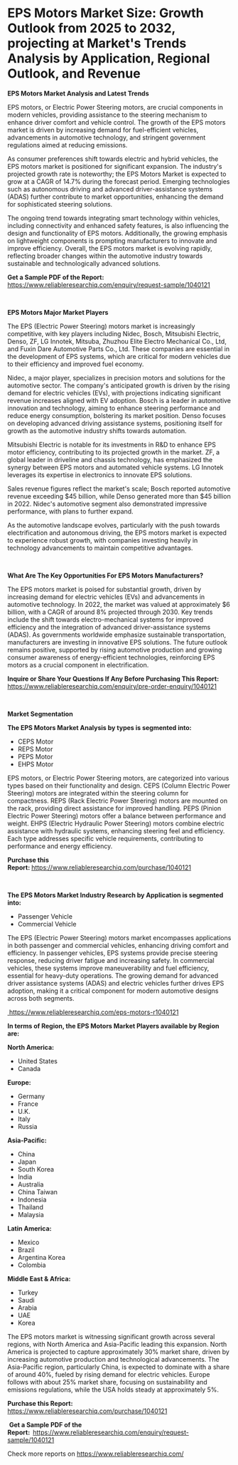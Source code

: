 <p><h1>EPS Motors Market Size: Growth Outlook from 2025 to 2032, projecting at Market's Trends Analysis by Application, Regional Outlook, and Revenue</h1></p><p><strong>EPS Motors Market Analysis and Latest Trends</strong></p>
<p><p>EPS motors, or Electric Power Steering motors, are crucial components in modern vehicles, providing assistance to the steering mechanism to enhance driver comfort and vehicle control. The growth of the EPS motors market is driven by increasing demand for fuel-efficient vehicles, advancements in automotive technology, and stringent government regulations aimed at reducing emissions.</p><p>As consumer preferences shift towards electric and hybrid vehicles, the EPS motors market is positioned for significant expansion. The industry's projected growth rate is noteworthy; the EPS Motors Market is expected to grow at a CAGR of 14.7% during the forecast period. Emerging technologies such as autonomous driving and advanced driver-assistance systems (ADAS) further contribute to market opportunities, enhancing the demand for sophisticated steering solutions.</p><p>The ongoing trend towards integrating smart technology within vehicles, including connectivity and enhanced safety features, is also influencing the design and functionality of EPS motors. Additionally, the growing emphasis on lightweight components is prompting manufacturers to innovate and improve efficiency. Overall, the EPS motors market is evolving rapidly, reflecting broader changes within the automotive industry towards sustainable and technologically advanced solutions.</p></p>
<p><strong>Get a Sample PDF of the Report:&nbsp;</strong> <a href="https://www.reliableresearchiq.com/enquiry/request-sample/1040121?utm_campaign=2821&utm_medium=2&utm_source=Github&utm_content=ia&utm_term=10042025&utm_id=eps-motors">https://www.reliableresearchiq.com/enquiry/request-sample/1040121</a></p>
<p>&nbsp;</p>
<p><strong>EPS Motors Major Market Players</strong></p>
<p><p>The EPS (Electric Power Steering) motors market is increasingly competitive, with key players including Nidec, Bosch, Mitsubishi Electric, Denso, ZF, LG Innotek, Mitsuba, Zhuzhou Elite Electro Mechanical Co., Ltd, and Fuxin Dare Automotive Parts Co., Ltd. These companies are essential in the development of EPS systems, which are critical for modern vehicles due to their efficiency and improved fuel economy.</p><p>Nidec, a major player, specializes in precision motors and solutions for the automotive sector. The company's anticipated growth is driven by the rising demand for electric vehicles (EVs), with projections indicating significant revenue increases aligned with EV adoption. Bosch is a leader in automotive innovation and technology, aiming to enhance steering performance and reduce energy consumption, bolstering its market position. Denso focuses on developing advanced driving assistance systems, positioning itself for growth as the automotive industry shifts towards automation.</p><p>Mitsubishi Electric is notable for its investments in R&D to enhance EPS motor efficiency, contributing to its projected growth in the market. ZF, a global leader in driveline and chassis technology, has emphasized the synergy between EPS motors and automated vehicle systems. LG Innotek leverages its expertise in electronics to innovate EPS solutions.</p><p>Sales revenue figures reflect the market's scale; Bosch reported automotive revenue exceeding $45 billion, while Denso generated more than $45 billion in 2022. Nidec's automotive segment also demonstrated impressive performance, with plans to further expand.</p><p>As the automotive landscape evolves, particularly with the push towards electrification and autonomous driving, the EPS motors market is expected to experience robust growth, with companies investing heavily in technology advancements to maintain competitive advantages.</p></p>
<p>&nbsp;</p>
<p><strong>What Are The Key Opportunities For EPS Motors Manufacturers?</strong></p>
<p><p>The EPS motors market is poised for substantial growth, driven by increasing demand for electric vehicles (EVs) and advancements in automotive technology. In 2022, the market was valued at approximately $6 billion, with a CAGR of around 8% projected through 2030. Key trends include the shift towards electro-mechanical systems for improved efficiency and the integration of advanced driver-assistance systems (ADAS). As governments worldwide emphasize sustainable transportation, manufacturers are investing in innovative EPS solutions. The future outlook remains positive, supported by rising automotive production and growing consumer awareness of energy-efficient technologies, reinforcing EPS motors as a crucial component in electrification.</p></p>
<p><strong>Inquire or Share Your Questions If Any Before Purchasing This Report:</strong> <a href="https://www.reliableresearchiq.com/enquiry/pre-order-enquiry/1040121?utm_campaign=2821&utm_medium=2&utm_source=Github&utm_content=ia&utm_term=10042025&utm_id=eps-motors">https://www.reliableresearchiq.com/enquiry/pre-order-enquiry/1040121</a></p>
<p>&nbsp;</p>
<p><strong>Market Segmentation</strong></p>
<p><strong>The EPS Motors Market Analysis by types is segmented into:</strong></p>
<p><ul><li>CEPS Motor</li><li>REPS Motor</li><li>PEPS Motor</li><li>EHPS Motor</li></ul></p>
<p><p>EPS motors, or Electric Power Steering motors, are categorized into various types based on their functionality and design. CEPS (Column Electric Power Steering) motors are integrated within the steering column for compactness. REPS (Rack Electric Power Steering) motors are mounted on the rack, providing direct assistance for improved handling. PEPS (Pinion Electric Power Steering) motors offer a balance between performance and weight. EHPS (Electric Hydraulic Power Steering) motors combine electric assistance with hydraulic systems, enhancing steering feel and efficiency. Each type addresses specific vehicle requirements, contributing to performance and energy efficiency.</p></p>
<p><strong>Purchase this Report:&nbsp;</strong><a href="https://www.reliableresearchiq.com/purchase/1040121?utm_campaign=2821&utm_medium=2&utm_source=Github&utm_content=ia&utm_term=10042025&utm_id=eps-motors">https://www.reliableresearchiq.com/purchase/1040121</a></p>
<p>&nbsp;</p>
<p><strong>The EPS Motors Market Industry Research by Application is segmented into:</strong></p>
<p><ul><li>Passenger Vehicle</li><li>Commercial Vehicle</li></ul></p>
<p><p>The EPS (Electric Power Steering) motors market encompasses applications in both passenger and commercial vehicles, enhancing driving comfort and efficiency. In passenger vehicles, EPS systems provide precise steering response, reducing driver fatigue and increasing safety. In commercial vehicles, these systems improve maneuverability and fuel efficiency, essential for heavy-duty operations. The growing demand for advanced driver assistance systems (ADAS) and electric vehicles further drives EPS adoption, making it a critical component for modern automotive designs across both segments.</p></p>
<p><a href="https://www.reliableresearchiq.com/eps-motors-r1040121?utm_campaign=2821&utm_medium=2&utm_source=Github&utm_content=ia&utm_term=10042025&utm_id=eps-motors">&nbsp;https://www.reliableresearchiq.com/eps-motors-r1040121</a></p>
<p><strong>In terms of Region, the EPS Motors Market Players available by Region are:</strong></p>
<p>
    <p> <strong> North America: </strong>
        <ul>
            <li>United States</li>
            <li>Canada</li>
        </ul>
        </p> 
    <p> <strong> Europe: </strong>
        <ul>
            <li>Germany</li>
            <li>France</li>
            <li>U.K.</li>
            <li>Italy</li>
            <li>Russia</li>
        </ul>
        </p> 
    <p> <strong> Asia-Pacific: </strong>
        <ul>
            <li>China</li>
            <li>Japan</li>
            <li>South Korea</li>
            <li>India</li>
            <li>Australia</li>
            <li>China Taiwan</li>
            <li>Indonesia</li>
            <li>Thailand</li>
            <li>Malaysia</li>
        </ul>
        </p> 
    <p> <strong> Latin America: </strong>
        <ul>
            <li>Mexico</li>
            <li>Brazil</li>
            <li>Argentina Korea</li>
            <li>Colombia</li>
        </ul>
        </p> 
    <p> <strong> Middle East & Africa: </strong>
        <ul>
            <li>Turkey</li>
            <li>Saudi</li>
            <li>Arabia</li>
            <li>UAE</li>
            <li>Korea</li>
        </ul>
    </p>
    </p>
<p><p>The EPS motors market is witnessing significant growth across several regions, with North America and Asia-Pacific leading this expansion. North America is projected to capture approximately 30% market share, driven by increasing automotive production and technological advancements. The Asia-Pacific region, particularly China, is expected to dominate with a share of around 40%, fueled by rising demand for electric vehicles. Europe follows with about 25% market share, focusing on sustainability and emissions regulations, while the USA holds steady at approximately 5%.</p></p>
<p><strong>Purchase this Report: </strong><a href="https://www.reliableresearchiq.com/purchase/1040121?utm_campaign=2821&utm_medium=2&utm_source=Github&utm_content=ia&utm_term=10042025&utm_id=eps-motors">https://www.reliableresearchiq.com/purchase/1040121</a></p>
<p>&nbsp;<strong>Get a Sample PDF of the Report:&nbsp;&nbsp;</strong><a href="https://www.reliableresearchiq.com/enquiry/request-sample/1040121?utm_campaign=2821&utm_medium=2&utm_source=Github&utm_content=ia&utm_term=10042025&utm_id=eps-motors">https://www.reliableresearchiq.com/enquiry/request-sample/1040121</a></p>
<p><strong></strong></p>
<p>Check more reports on <a href="https://www.reliableresearchiq.com/?utm_campaign=2821&utm_medium=2&utm_source=Github&utm_content=ia&utm_term=10042025&utm_id=eps-motors">https://www.reliableresearchiq.com/</a></p>